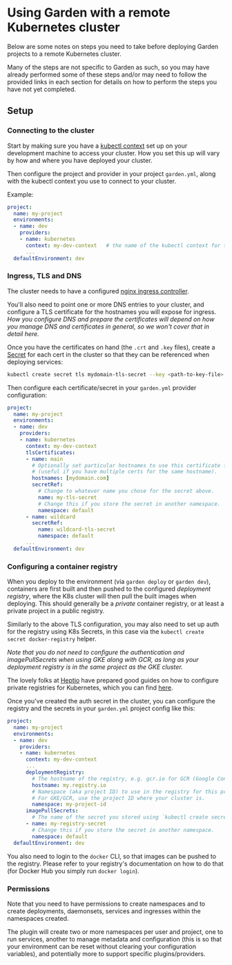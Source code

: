 # Using Garden with a remote Kubernetes cluster

Below are some notes on steps you need to take before deploying Garden projects to a remote Kubernetes cluster.

Many of the steps are not specific to Garden as such, so you may have already performed some of these steps
and/or may need to follow the provided links in each section for details on how to perform the steps you have
not yet completed.

## Setup 

### Connecting to the cluster

Start by making sure you have a [kubectl context](https://kubernetes.io/docs/tasks/access-application-cluster/configure-access-multiple-clusters/)
set up on your development machine to access your cluster. How you set this up will vary by how and where you
have deployed your cluster.

Then configure the project and provider in your project `garden.yml`, along with the kubectl context you use to
connect to your cluster.

Example:

```yaml
project:
  name: my-project
  environments:
  - name: dev
    providers:
    - name: kubernetes
      context: my-dev-context   # the name of the kubectl context for the cluster
      ...
  defaultEnvironment: dev
```

### Ingress, TLS and DNS

The cluster needs to have a configured [nginx ingress controller](https://github.com/kubernetes/ingress-nginx).

You'll also need to point one or more DNS entries to your cluster, and configure a TLS certificate for the hostnames
you will expose for ingress.
_How you configure DNS and prepare the certificates will depend on how you manage DNS and certificates in general,
so we won't cover that in detail here._

Once you have the certificates on hand (the `.crt` and `.key` files), create a
[Secret](https://kubernetes.io/docs/concepts/configuration/secret/) for each cert in the cluster so that
they can be referenced when deploying services:

```sh
kubectl create secret tls mydomain-tls-secret --key <path-to-key-file> --cert <path-to-crt-file>
```

Then configure each certificate/secret in your `garden.yml` provider configuration:

```yaml
project:
  name: my-project
  environments:
  - name: dev
    providers:
    - name: kubernetes
      context: my-dev-context
      tlsCertificates:
      - name: main
        # Optionally set particular hostnames to use this certificate for
        # (useful if you have multiple certs for the same hostname).
        hostnames: [mydomain.com]
        secretRef:
          # Change to whatever name you chose for the secret above.
          name: my-tls-secret
          # Change this if you store the secret in another namespace.
          namespace: default
      - name: wildcard
        secretRef:
          name: wildcard-tls-secret
          namespace: default
      ...
  defaultEnvironment: dev
```

### Configuring a container registry

When you deploy to the environment (via `garden deploy` or `garden dev`), containers are first built and then pushed
to the configured _deployment registry_, where the K8s cluster will then pull the built images when deploying.
This should generally be a _private_ container registry, or at least a private project in a public registry.

Similarly to the above TLS configuration, you may also need to set up auth for the registry using K8s Secrets, in this
case via the `kubectl create secret docker-registry` helper.

_Note that you do not need to configure the authentication and imagePullSecrets when using GKE along with GCR,
as long as your deployment registry is in the same project as the GKE cluster._

The lovely folks at [Heptio](https://heptio.com) have prepared good guides on how to configure private registries
for Kubernetes, which you can find [here](http://docs.heptio.com/content/private-registries.html).

Once you've created the auth secret in the cluster, you can configure the registry and the secrets in your
`garden.yml` project config like this:

```yaml
project:
  name: my-project
  environments:
  - name: dev
    providers:
    - name: kubernetes
      context: my-dev-context
      ...
      deploymentRegistry:
        # The hostname of the registry, e.g. gcr.io for GCR (Google Container Registry)
        hostname: my.registry.io
        # Namespace (aka project ID) to use in the registry for this project.
        # For GKE/GCR, use the project ID where your cluster is.
        namespace: my-project-id
      imagePullSecrets:
        # The name of the secret you stored using `kubectl create secret docker-registry`
      - name: my-registry-secret
        # Change this if you store the secret in another namespace.
        namespace: default
  defaultEnvironment: dev
```

You also need to login to the `docker` CLI, so that images can be pushed to the registry. Please refer
to your registry's documentation on how to do that (for Docker Hub you simply run `docker login`).

### Permissions

Note that you need to have permissions to create namespaces and to create deployments,
daemonsets, services and ingresses within the namespaces created.

The plugin will create two or more namespaces per user and project, one to run services, another to manage
metadata and configuration (this is so that your environment can be reset without
clearing your configuration variables), and potentially more to support specific plugins/providers.